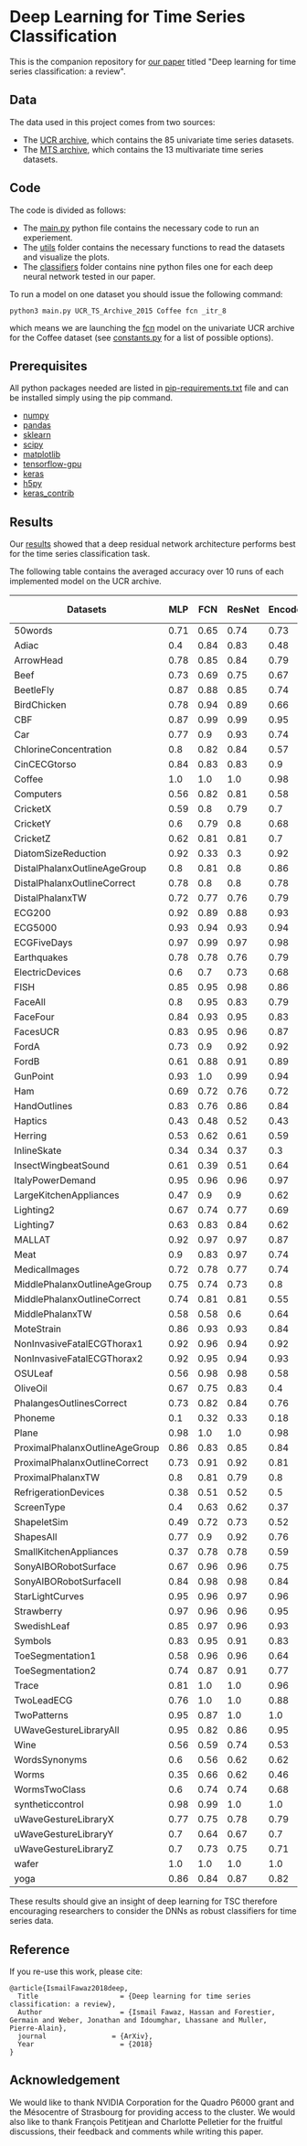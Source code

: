 # Deep Learning for Time Series Classification
This is the companion repository for [our paper](link/archive) titled "Deep learning for time series classification: a review". 

## Data 
The data used in this project comes from two sources: 
* The [UCR archive](http://www.cs.ucr.edu/~eamonn/time_series_data/), which contains the 85 univariate time series datasets. 
* The [MTS archive](http://www.mustafabaydogan.com/files/viewcategory/20-data-sets.html), which contains the 13 multivariate time series datasets.

## Code 
The code is divided as follows: 
* The [main.py](https://github.com/hfawaz/dl-4-tsc/blob/master/main.py) python file contains the necessary code to run an experiement. 
* The [utils](https://github.com/hfawaz/dl-4-tsc/tree/master/utils) folder contains the necessary functions to read the datasets and visualize the plots.
* The [classifiers](https://github.com/hfawaz/dl-4-tsc/tree/master/classifiers) folder contains nine python files one for each deep neural network tested in our paper. 

To run a model on one dataset you should issue the following command: 
```
python3 main.py UCR_TS_Archive_2015 Coffee fcn _itr_8
```
which means we are launching the [fcn](https://github.com/hfawaz/dl-4-tsc/blob/master/classifiers/fcn.py) model on the univariate UCR archive for the Coffee dataset (see [constants.py](https://github.com/hfawaz/dl-4-tsc/blob/master/utils/constants.py) for a list of possible options).

## Prerequisites
All python packages needed are listed in [pip-requirements.txt](https://github.com/hfawaz/dl-4-tsc/blob/master/utils/pip-requirements.txt) file and can be installed simply using the pip command. 

* [numpy](http://www.numpy.org/)  
* [pandas](https://pandas.pydata.org/)  
* [sklearn](http://scikit-learn.org/stable/)  
* [scipy](https://www.scipy.org/)  
* [matplotlib](https://matplotlib.org/)  
* [tensorflow-gpu](https://www.tensorflow.org/)  
* [keras](https://keras.io/)  
* [h5py](http://docs.h5py.org/en/latest/build.html)
* [keras_contrib](https://www.github.com/keras-team/keras-contrib.git)

## Results
Our [results](https://github.com/hfawaz/dl-4-tsc/tree/master/results) showed that a deep residual network architecture performs best for the time series classification task. 

The following table contains the averaged accuracy over 10 runs of each implemented model on the UCR archive. 

| Datasets                       | MLP  | FCN  | ResNet | Encoder | MCNN | t-LeNet | MCDCNN | Time-CNN | TWIESN | 
|--------------------------------|------|------|--------|---------|------|---------|--------|----------|--------| 
| 50words                        | 0.71 | 0.65 | 0.74   | 0.73    | 0.22 | 0.13    | 0.58   | 0.62     | 0.48   | 
| Adiac                          | 0.4  | 0.84 | 0.83   | 0.48    | 0.02 | 0.02    | 0.61   | 0.38     | 0.43   | 
| ArrowHead                      | 0.78 | 0.85 | 0.84   | 0.79    | 0.34 | 0.3     | 0.69   | 0.73     | 0.71   | 
| Beef                           | 0.73 | 0.69 | 0.75   | 0.67    | 0.2  | 0.2     | 0.56   | 0.76     | 0.45   | 
| BeetleFly                      | 0.87 | 0.88 | 0.85   | 0.74    | 0.5  | 0.5     | 0.61   | 0.89     | 0.77   | 
| BirdChicken                    | 0.78 | 0.94 | 0.89   | 0.66    | 0.5  | 0.5     | 0.6    | 0.6      | 0.72   | 
| CBF                            | 0.87 | 0.99 | 0.99   | 0.95    | 0.33 | 0.33    | 0.82   | 0.96     | 0.9    | 
| Car                            | 0.77 | 0.9  | 0.93   | 0.74    | 0.24 | 0.32    | 0.74   | 0.78     | 0.77   | 
| ChlorineConcentration          | 0.8  | 0.82 | 0.84   | 0.57    | 0.53 | 0.53    | 0.64   | 0.6      | 0.55   | 
| CinCECGtorso                   | 0.84 | 0.83 | 0.83   | 0.9     | 0.38 | 0.25    | 0.73   | 0.75     | 0.28   | 
| Coffee                         | 1.0  | 1.0  | 1.0    | 0.98    | 0.51 | 0.54    | 0.98   | 1.0      | 0.98   | 
| Computers                      | 0.56 | 0.82 | 0.81   | 0.58    | 0.52 | 0.5     | 0.56   | 0.55     | 0.62   | 
| CricketX                       | 0.59 | 0.8  | 0.79   | 0.7     | 0.19 | 0.07    | 0.49   | 0.55     | 0.62   | 
| CricketY                       | 0.6  | 0.79 | 0.8    | 0.68    | 0.18 | 0.08    | 0.5    | 0.57     | 0.65   | 
| CricketZ                       | 0.62 | 0.81 | 0.81   | 0.7     | 0.18 | 0.06    | 0.48   | 0.49     | 0.64   | 
| DiatomSizeReduction            | 0.92 | 0.33 | 0.3    | 0.92    | 0.3  | 0.3     | 0.77   | 0.95     | 0.9    | 
| DistalPhalanxOutlineAgeGroup   | 0.8  | 0.81 | 0.8    | 0.86    | 0.62 | 0.64    | 0.82   | 0.85     | 0.8    | 
| DistalPhalanxOutlineCorrect    | 0.78 | 0.8  | 0.8    | 0.78    | 0.63 | 0.63    | 0.79   | 0.77     | 0.8    | 
| DistalPhalanxTW                | 0.72 | 0.77 | 0.76   | 0.79    | 0.44 | 0.53    | 0.78   | 0.78     | 0.73   | 
| ECG200                         | 0.92 | 0.89 | 0.88   | 0.93    | 0.64 | 0.64    | 0.84   | 0.81     | 0.88   | 
| ECG5000                        | 0.93 | 0.94 | 0.93   | 0.94    | 0.65 | 0.58    | 0.94   | 0.93     | 0.92   | 
| ECGFiveDays                    | 0.97 | 0.99 | 0.97   | 0.98    | 0.5  | 0.5     | 0.76   | 0.88     | 0.71   | 
| Earthquakes                    | 0.78 | 0.78 | 0.76   | 0.79    | 0.82 | 0.82    | 0.81   | 0.7      | 0.81   | 
| ElectricDevices                | 0.6  | 0.7  | 0.73   | 0.68    | 0.34 | 0.24    | 0.64   | 0.68     | 0.61   | 
| FISH                           | 0.85 | 0.95 | 0.98   | 0.86    | 0.14 | 0.13    | 0.76   | 0.85     | 0.88   | 
| FaceAll                        | 0.8  | 0.95 | 0.83   | 0.79    | 0.16 | 0.08    | 0.72   | 0.77     | 0.67   | 
| FaceFour                       | 0.84 | 0.93 | 0.95   | 0.83    | 0.27 | 0.3     | 0.71   | 0.91     | 0.81   | 
| FacesUCR                       | 0.83 | 0.95 | 0.96   | 0.87    | 0.15 | 0.14    | 0.76   | 0.87     | 0.65   | 
| FordA                          | 0.73 | 0.9  | 0.92   | 0.92    | 0.55 | 0.51    | 0.77   | 0.88     | 0.53   | 
| FordB                          | 0.61 | 0.88 | 0.91   | 0.89    | 0.51 | 0.51    | 0.54   | 0.81     | 0.5    | 
| GunPoint                       | 0.93 | 1.0  | 0.99   | 0.94    | 0.51 | 0.49    | 0.87   | 0.93     | 0.97   | 
| Ham                            | 0.69 | 0.72 | 0.76   | 0.72    | 0.52 | 0.51    | 0.72   | 0.71     | 0.75   | 
| HandOutlines                   | 0.83 | 0.76 | 0.86   | 0.84    | 0.64 | 0.64    | 0.84   | 0.84     | 0.7    | 
| Haptics                        | 0.43 | 0.48 | 0.52   | 0.43    | 0.21 | 0.21    | 0.39   | 0.37     | 0.37   | 
| Herring                        | 0.53 | 0.62 | 0.61   | 0.59    | 0.59 | 0.59    | 0.59   | 0.54     | 0.6    | 
| InlineSkate                    | 0.34 | 0.34 | 0.37   | 0.3     | 0.17 | 0.16    | 0.22   | 0.29     | 0.3    | 
| InsectWingbeatSound            | 0.61 | 0.39 | 0.51   | 0.64    | 0.16 | 0.09    | 0.59   | 0.58     | 0.44   | 
| ItalyPowerDemand               | 0.95 | 0.96 | 0.96   | 0.97    | 0.5  | 0.5     | 0.96   | 0.95     | 0.88   | 
| LargeKitchenAppliances         | 0.47 | 0.9  | 0.9    | 0.62    | 0.41 | 0.33    | 0.44   | 0.66     | 0.78   | 
| Lighting2                      | 0.67 | 0.74 | 0.77   | 0.69    | 0.56 | 0.54    | 0.62   | 0.64     | 0.68   | 
| Lighting7                      | 0.63 | 0.83 | 0.84   | 0.62    | 0.31 | 0.26    | 0.53   | 0.65     | 0.69   | 
| MALLAT                         | 0.92 | 0.97 | 0.97   | 0.87    | 0.17 | 0.12    | 0.9    | 0.92     | 0.55   | 
| Meat                           | 0.9  | 0.83 | 0.97   | 0.74    | 0.33 | 0.33    | 0.72   | 0.9      | 0.97   | 
| MedicalImages                  | 0.72 | 0.78 | 0.77   | 0.74    | 0.51 | 0.51    | 0.64   | 0.68     | 0.67   | 
| MiddlePhalanxOutlineAgeGroup   | 0.75 | 0.74 | 0.73   | 0.8     | 0.27 | 0.27    | 0.79   | 0.78     | 0.68   | 
| MiddlePhalanxOutlineCorrect    | 0.74 | 0.81 | 0.81   | 0.55    | 0.65 | 0.65    | 0.63   | 0.54     | 0.55   | 
| MiddlePhalanxTW                | 0.58 | 0.58 | 0.6    | 0.64    | 0.27 | 0.31    | 0.63   | 0.63     | 0.62   | 
| MoteStrain                     | 0.86 | 0.93 | 0.93   | 0.84    | 0.5  | 0.54    | 0.76   | 0.88     | 0.78   | 
| NonInvasiveFatalECGThorax1     | 0.92 | 0.96 | 0.94   | 0.92    | 0.16 | 0.03    | 0.91   | 0.86     | 0.47   | 
| NonInvasiveFatalECGThorax2     | 0.92 | 0.95 | 0.94   | 0.93    | 0.16 | 0.03    | 0.92   | 0.9      | 0.54   | 
| OSULeaf                        | 0.56 | 0.98 | 0.98   | 0.58    | 0.24 | 0.18    | 0.38   | 0.46     | 0.6    | 
| OliveOil                       | 0.67 | 0.75 | 0.83   | 0.4     | 0.39 | 0.38    | 0.39   | 0.4      | 0.82   | 
| PhalangesOutlinesCorrect       | 0.73 | 0.82 | 0.84   | 0.76    | 0.61 | 0.61    | 0.8    | 0.79     | 0.65   | 
| Phoneme                        | 0.1  | 0.32 | 0.33   | 0.18    | 0.13 | 0.11    | 0.13   | 0.09     | 0.12   | 
| Plane                          | 0.98 | 1.0  | 1.0    | 0.98    | 0.13 | 0.14    | 0.96   | 0.96     | 1.0    | 
| ProximalPhalanxOutlineAgeGroup | 0.86 | 0.83 | 0.85   | 0.84    | 0.49 | 0.49    | 0.84   | 0.83     | 0.84   | 
| ProximalPhalanxOutlineCorrect  | 0.73 | 0.91 | 0.92   | 0.81    | 0.68 | 0.68    | 0.88   | 0.81     | 0.82   | 
| ProximalPhalanxTW              | 0.8  | 0.81 | 0.79   | 0.8     | 0.41 | 0.45    | 0.8    | 0.78     | 0.79   | 
| RefrigerationDevices           | 0.38 | 0.51 | 0.52   | 0.5     | 0.35 | 0.33    | 0.37   | 0.44     | 0.51   | 
| ScreenType                     | 0.4  | 0.63 | 0.62   | 0.37    | 0.34 | 0.33    | 0.41   | 0.39     | 0.42   | 
| ShapeletSim                    | 0.49 | 0.72 | 0.73   | 0.52    | 0.5  | 0.5     | 0.51   | 0.5      | 0.58   | 
| ShapesAll                      | 0.77 | 0.9  | 0.92   | 0.76    | 0.13 | 0.02    | 0.61   | 0.62     | 0.62   | 
| SmallKitchenAppliances         | 0.37 | 0.78 | 0.78   | 0.59    | 0.41 | 0.33    | 0.49   | 0.62     | 0.67   | 
| SonyAIBORobotSurface           | 0.67 | 0.96 | 0.96   | 0.75    | 0.43 | 0.43    | 0.65   | 0.69     | 0.65   | 
| SonyAIBORobotSurfaceII         | 0.84 | 0.98 | 0.98   | 0.84    | 0.59 | 0.62    | 0.77   | 0.84     | 0.67   | 
| StarLightCurves                | 0.95 | 0.96 | 0.97   | 0.96    | 0.65 | 0.58    | 0.94   | 0.93     | 0.85   | 
| Strawberry                     | 0.97 | 0.96 | 0.96   | 0.95    | 0.64 | 0.64    | 0.95   | 0.96     | 0.88   | 
| SwedishLeaf                    | 0.85 | 0.97 | 0.96   | 0.93    | 0.12 | 0.07    | 0.85   | 0.89     | 0.82   | 
| Symbols                        | 0.83 | 0.95 | 0.91   | 0.83    | 0.26 | 0.17    | 0.76   | 0.81     | 0.8    | 
| ToeSegmentation1               | 0.58 | 0.96 | 0.96   | 0.64    | 0.51 | 0.53    | 0.49   | 0.6      | 0.86   | 
| ToeSegmentation2               | 0.74 | 0.87 | 0.91   | 0.77    | 0.7  | 0.82    | 0.44   | 0.74     | 0.81   | 
| Trace                          | 0.81 | 1.0  | 1.0    | 0.96    | 0.34 | 0.24    | 0.85   | 0.95     | 0.96   | 
| TwoLeadECG                     | 0.76 | 1.0  | 1.0    | 0.88    | 0.5  | 0.5     | 0.76   | 0.87     | 0.91   | 
| TwoPatterns                    | 0.95 | 0.87 | 1.0    | 1.0     | 0.4  | 0.26    | 0.98   | 0.99     | 0.87   | 
| UWaveGestureLibraryAll         | 0.95 | 0.82 | 0.86   | 0.95    | 0.29 | 0.13    | 0.93   | 0.92     | 0.59   | 
| Wine                           | 0.56 | 0.59 | 0.74   | 0.53    | 0.5  | 0.5     | 0.49   | 0.52     | 0.71   | 
| WordsSynonyms                  | 0.6  | 0.56 | 0.62   | 0.62    | 0.28 | 0.22    | 0.47   | 0.57     | 0.5    | 
| Worms                          | 0.35 | 0.66 | 0.62   | 0.46    | 0.43 | 0.42    | 0.42   | 0.34     | 0.42   | 
| WormsTwoClass                  | 0.6  | 0.74 | 0.74   | 0.68    | 0.59 | 0.58    | 0.54   | 0.59     | 0.56   | 
| syntheticcontrol               | 0.98 | 0.99 | 1.0    | 1.0     | 0.3  | 0.17    | 0.98   | 0.99     | 0.86   | 
| uWaveGestureLibraryX           | 0.77 | 0.75 | 0.78   | 0.79    | 0.26 | 0.13    | 0.71   | 0.71     | 0.61   | 
| uWaveGestureLibraryY           | 0.7  | 0.64 | 0.67   | 0.7     | 0.24 | 0.12    | 0.64   | 0.63     | 0.5    | 
| uWaveGestureLibraryZ           | 0.7  | 0.73 | 0.75   | 0.71    | 0.24 | 0.12    | 0.65   | 0.64     | 0.57   | 
| wafer                          | 1.0  | 1.0  | 1.0    | 1.0     | 0.91 | 0.89    | 0.99   | 0.96     | 0.92   | 
| yoga                           | 0.86 | 0.84 | 0.87   | 0.82    | 0.54 | 0.54    | 0.75   | 0.78     | 0.63   | 

These results should give an insight of deep learning for TSC therefore encouraging researchers to consider the DNNs as robust classifiers for time series data. 

## Reference

If you re-use this work, please cite:

```
@article{IsmailFawaz2018deep,
  Title                    = {Deep learning for time series classification: a review},
  Author                   = {Ismail Fawaz, Hassan and Forestier, Germain and Weber, Jonathan and Idoumghar, Lhassane and Muller, Pierre-Alain},
  journal                = {ArXiv},
  Year                     = {2018}
}
```
## Acknowledgement

We would like to thank NVIDIA Corporation for the Quadro P6000 grant and the Mésocentre of Strasbourg for providing access to the cluster.
We would also like to thank François Petitjean and Charlotte Pelletier for the fruitful discussions, their feedback and comments while writing this paper.
